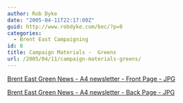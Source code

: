 ```yaml
---
author: Rob Dyke
date: "2005-04-11T22:17:00Z"
guid: http://www.robdyke.com/bec/?p=8
categories:
  - Brent East Campaigning
id: 8
title: Campaign Materials -  Greens
url: /2005/04/11/campaign-materials-greens/
---
```

[Brent East Green News - A4 newsletter - Front Page - JPG](http://www.comwifinet.com/becampaign/be_green_news_fr.jpg)

[Brent East Green News - A4 newsletter - Back Page - JPG](http://www.comwifinet.com/becampaign/be_green_news_bk.jpg)
